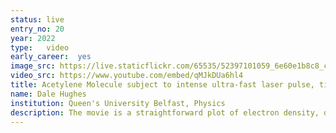 ```yaml
---
status: live
entry_no: 20
year: 2022
type:   video
early_career:  yes 
image_src: https://live.staticflickr.com/65535/52397101059_6e60e1b8c8_c_d.jpg
video_src: https://www.youtube.com/embed/qMJkDUa6hl4 
title: Acetylene Molecule subject to intense ultra-fast laser pulse, time evolution of electron probability, sound
name: Dale Hughes
institution: Queen's University Belfast, Physics
description: The movie is a straightforward plot of electron density, derived from substantial Time-Dependent Density Functional Theory calculations carried out in recent months on ARCHER2. The sound is derived from the oscillating electric field induced by the laser interaction, and is unprocessed. In this simulation, we have directed a 1 femtosecond(fs) ultraviolet laser pulse along the molecular axis of a single Acetylene molecule, and allowed the time evolution to continue for around 1000fs. We immediately see significant oscillation, and at around 500fs we begin to hear a new oscillation, termed a dipole instability, that has increased in magnitude exponentially since the end of the initial pulse (1fs) until it is of comparable magnitude to the initial pulse. It reaches its peak as the population inversion induced by the initial pulse ends, as the electron excited by the pulse recombines with its hole. This dipole instability is the current subject of our work with ARCHER2.
---
```

